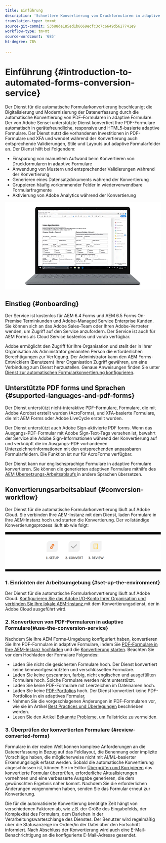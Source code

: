 ```yaml
---
title: Einführung
description: 'Schnellere Konvertierung von Druckformularen in adaptive Formulare '
translation-type: tm+mt
source-git-commit: 53b88de185ed1b6669ecfc3c7c6649d5627741e9
workflow-type: tm+mt
source-wordcount: '685'
ht-degree: 78%

---
```



# Einführung {#introduction-to-automated-forms-conversion-service}

Der Dienst für die automatische Formularkonvertierung beschleunigt die Digitalisierung und Modernisierung der Datenerfassung durch die automatische Konvertierung von PDF-Formularen in adaptive Formulare. Der von Adobe Sensei unterstützte Dienst konvertiert Ihre PDF-Formulare automatisch in gerätefreundliche, responsive und HTML5-basierte adaptive Formulare. Der Dienst nutzt die vorhandenen Investitionen in PDF-Formulare und XFA und wendet während der Konvertierung auch entsprechende Validierungen, Stile und Layouts auf adaptive Formularfelder an. Der Dienst hilft bei Folgendem:

* Einsparung von manuellem Aufwand beim Konvertieren von Druckformularen in adaptive Formulare
* Anwendung von Mustern und entsprechender Validierungen während der Konvertierung 
* Generieren eines Datensatzdokuments während der Konvertierung
* Gruppieren häufig vorkommender Felder in wiederverwendbare Formularfragmente
* Aktivierung von Adobe Analytics während der Konvertierung

![Es ist einfach. Sie stellen uns die Quellformulare zur Verfügung und überlassen uns alles. Wir bieten Ihnen schöne adaptive Formulare. Sie können immer mit der Ausgabe zu Ihrer Zufriedenheit herumbasteln. ](assets/pdf-to-adaptive-form-gitx50.gif)

## Einstieg {#onboarding}

Der Service ist kostenlos für AEM 6.4 Forms und AEM 6.5 Forms On-Premise Terminkunden und Adobe-Managed Service Enterprise Kunden. Sie können sich an das Adobe Sales-Team oder Ihren Adobe-Vertreter wenden, um Zugriff auf den Service anzufordern. Der Service ist auch für AEM Forms als Cloud Service kostenlos und vorab verfügbar.

Adobe ermöglicht den Zugriff für Ihre Organisation und stellt der in Ihrer Organisation als Administrator genannten Person die erforderlichen Berechtigungen zur Verfügung. Der Administrator kann den AEM Forms-Entwicklern (Benutzern) Ihrer Organisation Zugriff gewähren, um eine Verbindung zum Dienst herzustellen. Genaue Anweisungen finden Sie unter [Dienst zur automatischen Formularkonvertierung konfigurieren](configure-service.md).

## Unterstützte PDF forms und Sprachen {#supported-languages-and-pdf-forms}

Der Dienst unterstützt nicht-interaktive PDF-Formulare, Formulare, die mit Adobe Acrobat erstellt wurden (AcroForms), und XFA-basierte Formulare, die mit AEM Forms oder Adobe LiveCycle erstellt wurden.

Der Dienst unterstützt auch Adobe Sign-aktivierte PDF forms. Wenn das Ausgangs-PDF-Formular mit Adobe Sign-Text-Tags versehen ist, bewahrt der Service alle Adobe Sign-Informationen während der Konvertierung auf und verknüpft die im Ausgangs-PDF vorhandenen Unterzeichnerinformationen mit den entsprechenden anpassbaren Formularfeldern. Die Funktion ist nur für AcroForms verfügbar.

Der Dienst kann nur englischsprachige Formulare in adaptive Formulare konvertieren. Sie können die generierten adaptiven Formulare mithilfe des [AEM Übersetzungs-Arbeitsablaufs ](https://helpx.adobe.com/de/experience-manager/6-5/forms/using/using-aem-translation-workflow-to-localize-adaptive-forms.html) in andere Sprachen übersetzen.

## Konvertierungsarbeitsablauf  {#conversion-workflow}

Der Dienst für die automatische Formularkonvertierung läuft auf Adobe Cloud. Sie verbinden Ihre AEM-Instanz mit dem Dienst, laden Formulare in Ihre AEM-Instanz hoch und starten die Konvertierung. Der vollständige Konvertierungsprozess läuft ab wie folgt:

![Arbeitsablauf](assets/conversion-workflow.png)

### 1. Einrichten der Arbeitsumgebung {#set-up-the-environment}

Der Dienst für die automatische Formularkonvertierung läuft auf Adobe Cloud. [Konfigurieren Sie das Adobe I/O-Konto Ihrer Organisation und verbinden Sie Ihre lokale AEM-Instanz ](configure-service.md) mit dem Konvertierungsdienst, der in Adobe Cloud ausgeführt wird.

### 2. Konvertieren von PDF-Formularen in adaptive Formulare{#use-the-conversion-service}

Nachdem Sie Ihre AEM Forms-Umgebung konfiguriert haben, konvertieren Sie Ihre PDF-Formulare in adaptive Formulare, indem Sie [PDF-Formulare in Ihre AEM-Instanz hochladen](convert-existing-forms-to-adaptive-forms.md) und die [Konvertierung starten](convert-existing-forms-to-adaptive-forms.md#run-the-conversion). Beachten Sie vor dem Hochladen der Formulare Folgendes:

* Laden Sie nicht die gesicherten Formulare hoch. Der Dienst konvertiert keine kennwortgeschützten und verschlüsselten Formulare.
* Laden Sie keine gescannten, farbig, nicht englischen und ausgefüllten Formulare hoch. Solche Formulare werden nicht unterstützt.
* Laden Sie keine PDF-Formulare mit Leerzeichen im Dateinamen hoch.
* Laden Sie keine [PDF-Portfolios](https://helpx.adobe.com/de/acrobat/using/overview-pdf-portfolios.html) hoch. Der Dienst konvertiert keine PDF-Portfolios in ein adaptives Formular.
* Nehmen Sie die vorgeschlagenen Änderungen in PDF-Formularen vor, wie sie im Artikel [Best Practices und Überlegungen](styles-and-pattern-considerations-and-best-practices.md) beschrieben werden.
* Lesen Sie den Artikel [Bekannte Probleme](known-issues.md), um Fallstricke zu vermeiden.

### 3. Überprüfen der konvertierten Formulare {#review-converted-forms}

Formulare in der realen Welt können komplexe Anforderungen an die Datenerfassung in Bezug auf das Feldlayout, die Benennung oder implizite Vorschläge haben, die möglicherweise nicht mit AI/ML-basierter Erkennungslogik erfasst werden. Sobald die automatische Konvertierung abgeschlossen ist, können Sie im Editor [Überprüfen und Korrigieren](review-correct-ui-edited.md) das konvertierte Formular überprüfen, erforderliche Aktualisierungen vornehmen und eine verbesserte Ausgabe generieren, die dem gewünschten Ergebnis näher kommt. Nachdem Sie die erforderlichen Änderungen vorgenommen haben, senden Sie das Formular erneut zur Konvertierung.

Die für die automatisierte Konvertierung benötigte Zeit hängt von verschiedenen Faktoren ab, wie z.B. der Größe des Eingabefelds, der Komplexität des Formulars, dem Darlehen in der Verarbeitungswarteschlange des Dienstes. Der Benutzer wird regelmäßig über die Statusanzeige im Ordner/in der Datei über den Fortschritt informiert. Nach Abschluss der Konvertierung wird auch eine E-Mail-Benachrichtigung an die konfigurierte E-Mail-Adresse gesendet.
